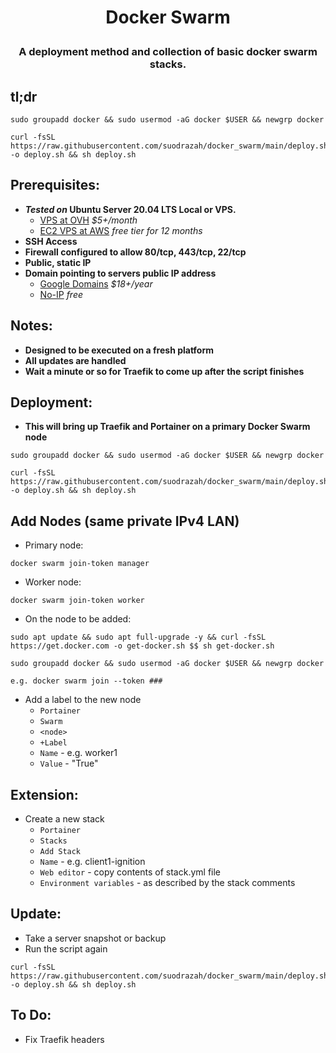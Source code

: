 # <p align="center">Docker Swarm</p>
### <p align="center">A deployment method and collection of basic docker swarm stacks.</p>

## tl;dr
```
sudo groupadd docker && sudo usermod -aG docker $USER && newgrp docker
```
```
curl -fsSL https://raw.githubusercontent.com/suodrazah/docker_swarm/main/deploy.sh -o deploy.sh && sh deploy.sh
```

## Prerequisites:
* **_Tested on_ Ubuntu Server 20.04 LTS Local or VPS.**
  * [VPS at OVH](https://ca.ovh.com/au/order/vps/) _$5+/month_
  * [EC2 VPS at AWS](https://aws.amazon.com/free/) _free tier for 12 months_
* **SSH Access**
* **Firewall configured to allow 80/tcp, 443/tcp, 22/tcp**
* **Public, static IP**
* **Domain pointing to servers public IP address**
  * [Google Domains](https://domains.google.com/) _$18+/year_
  * [No-IP](https://domains.google.com/) _free_

## Notes:
* **Designed to be executed on a fresh platform**
* **All updates are handled**
* **Wait a minute or so for Traefik to come up after the script finishes**

## Deployment:
* **This will bring up Traefik and Portainer on a primary Docker Swarm node**
```
sudo groupadd docker && sudo usermod -aG docker $USER && newgrp docker
```
```
curl -fsSL https://raw.githubusercontent.com/suodrazah/docker_swarm/main/deploy.sh -o deploy.sh && sh deploy.sh
```

## Add Nodes (same private IPv4 LAN)
* Primary node:
```
docker swarm join-token manager
```
* Worker node:
```
docker swarm join-token worker
```
* On the node to be added:
```
sudo apt update && sudo apt full-upgrade -y && curl -fsSL https://get.docker.com -o get-docker.sh $$ sh get-docker.sh
```
```
sudo groupadd docker && sudo usermod -aG docker $USER && newgrp docker
```
```
e.g. docker swarm join --token ###
```

* Add a label to the new node
   * `Portainer`
   * `Swarm`
   * `<node>`
   * `+Label`
   * `Name` - <Node Name> e.g. worker1
   * `Value` - "True"

## Extension:
* Create a new stack
   * `Portainer`
   * `Stacks`
   * `Add Stack`
   * `Name` - e.g. client1-ignition
   * `Web editor` - copy contents of stack.yml file
   * `Environment variables` - as described by the stack comments

## Update:
* Take a server snapshot or backup
* Run the script again
```
curl -fsSL https://raw.githubusercontent.com/suodrazah/docker_swarm/main/deploy.sh -o deploy.sh && sh deploy.sh
```

## To Do:
* Fix Traefik headers
